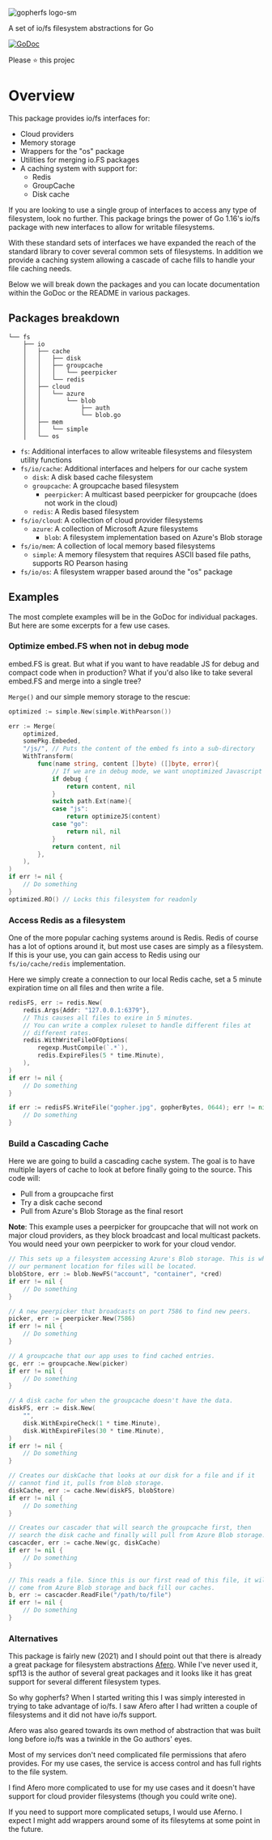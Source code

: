 ![gopherfs logo-sm](https://raw.githubusercontent.com/gopherfs/fs/main/cover.png)

A set of io/fs filesystem abstractions for Go

[![GoDoc](https://godoc.org/github.com/gopherfs/fs?status.svg)](https://godoc.org/github.com/gopherfs/fs) 

Please :star: this projec

# Overview

This package provides io/fs interfaces for:

- Cloud providers
- Memory storage
- Wrappers for the "os" package
- Utilities for merging io.FS packages
- A caching system with support for:
	- Redis
	- GroupCache
	- Disk cache

If you are looking to use a single group of interfaces to access any type of filesystem, look no further. This package brings the power of Go 1.16's io/fs package with new interfaces to allow for writable filesystems.

With these standard sets of interfaces we have expanded the reach of the standard library to cover several common sets of filesystems. In addition we provide a caching system allowing a cascade of cache fills to handle your file caching needs.

Below we will break down the packages and you can locate documentation within the GoDoc or the README in various packages.

## Packages breakdown
```
└── fs
    ├── io
	│   ├── cache
	│   │   ├── disk
	│   │   ├── groupcache
	│   │   │   └── peerpicker
	│   │   └── redis
	│   ├── cloud
	│   │   └── azure
	│   │       └── blob
	│   │           ├── auth
	│   │           └── blob.go
	│   ├── mem
	│   │   └── simple
	│   └── os
```

- `fs`: Additional interfaces to allow writeable filesystems and filesystem utility functions
- `fs/io/cache`:  Additional interfaces and helpers for our cache system
	- `disk`:  A disk based cache filesystem
	- `groupcache`:  A groupcache based filesystem
		- `peerpicker`: A multicast based peerpicker for groupcache (does not work in the cloud)
	- `redis`:  A Redis based filesystem
- `fs/io/cloud`: A collection of cloud provider filesystems
	- `azure`: A collection of Microsoft Azure filesystems
		- `blob`: A filesystem implementation based on Azure's Blob storage
- `fs/io/mem`: A collection of local memory based filesystems
	- `simple`: A memory filesystem that requires ASCII based file paths, supports RO Pearson hasing
- `fs/io/os`: A filesystem wrapper based around the "os" package

## Examples

The most complete examples will be in the GoDoc for individual packages. But here are some excerpts for a few use cases.

### Optimize embed.FS when not in debug mode

embed.FS is great. But what if you want to have readable JS for debug and compact code when in production?  What if you'd also like to take several embed.FS and merge into a single tree?

`Merge()` and our simple memory storage to the rescue:
```go
optimized := simple.New(simple.WithPearson())

err := Merge(
	optimized, 
	somePkg.Embeded, 
	"/js/", // Puts the content of the embed fs into a sub-directory
	WithTransform(
		func(name string, content []byte) ([]byte, error){
			// If we are in debug mode, we want unoptimized Javascript
			if debug {
				return content, nil
			}
			switch path.Ext(name){
			case "js":
				return optimizeJS(content)
			case "go":
				return nil, nil
			}
			return content, nil
		},
	),
)
if err != nil {
	// Do something
}
optimized.RO() // Locks this filesystem for readonly
```

### Access Redis as a filesystem

One of the more popular caching systems around is Redis. Redis of course has a lot of options around it, but most use cases are simply as a filesystem. If this is your use, you can gain
access to Redis using our `fs/io/cache/redis` implementation.

Here we simply create a connection to our local Redis cache, set a 5 minute expiration time on all files and then write a file.
```go
redisFS, err := redis.New(
	redis.Args{Addr: "127.0.0.1:6379"},
	// This causes all files to exire in 5 minutes.
	// You can write a complex ruleset to handle different files at
	// different rates.
	redis.WithWriteFileOFOptions(
		regexp.MustCompile(`.*`),
		redis.ExpireFiles(5 * time.Minute),
	),
)
if err != nil {
	// Do something
}

if err := redisFS.WriteFile("gopher.jpg", gopherBytes, 0644); err != nil {
	// Do something
}
```

### Build a Cascading Cache

Here we are going to build a cascading cache system. The goal is to have multiple layers of cache to look at before finally going to the source. This code will:

- Pull from a groupcache first
- Try a disk cache second
- Pull from Azure's Blob Storage as the final resort

**Note**: This example uses a peerpicker for groupcache that will not work on major cloud providers, as they block broadcast and local multicast packets. You would need your own peerpicker to work for your cloud vendor.

```go
// This sets up a filesystem accessing Azure's Blob storage. This is where
// our permanent location for files will be located.
blobStore, err := blob.NewFS("account", "container", *cred)
if err != nil {
	// Do something
}

// A new peerpicker that broadcasts on port 7586 to find new peers.
picker, err := peerpicker.New(7586)
if err != nil {
	// Do something
}

// A groupcache that our app uses to find cached entries.
gc, err := groupcache.New(picker)
if err != nil {
	// Do something
}

// A disk cache for when the groupcache doesn't have the data.
diskFS, err := disk.New(
	"", 
	disk.WithExpireCheck(1 * time.Minute), 
	disk.WithExpireFiles(30 * time.Minute),
)
if err != nil {
	// Do something
}

// Creates our diskCache that looks at our disk for a file and if it
// cannot find it, pulls from blob storage.
diskCache, err := cache.New(diskFS, blobStore)
if err != nil {
	// Do something
}

// Creates our cascader that will search the groupcache first, then
// search the disk cache and finally will pull from Azure Blob storage.
cascacder, err := cache.New(gc, diskCache)
if err != nil {
	// Do something
}

// This reads a file. Since this is our first read of this file, it will
// come from Azure Blob storage and back fill our caches.
b, err := cascacder.ReadFile("/path/to/file")
if err != nil {
	// Do something
}
```

### Alternatives

This package is fairly new (2021) and I should point out that there is already a great package for filesystem abstractions [Afero](https://github.com/spf13/afero).  While I've never used it, spf13 is the author of several great packages and it looks like it has great support for several different filesystem types.

So why gopherfs?  When I started writing this I was simply interested in trying to take advantage of io/fs.  I saw Afero after I had written a couple of filesystems and it did not have io/fs support. 

Afero was also geared towards its own method of abstraction that was built long before io/fs was a twinkle in the Go authors' eyes. 

Most of my services don't need complicated file permissions that afero provides. For my use cases, the service is access control and has full rights to the file system.

I find Afero more complicated to use for my use cases and it doesn't have support for cloud provider filesystems (though you could write one). 

If you need to support more complicated setups, I would use Aferno.  I expect I might add wrappers around some of its filesytems at some point in the future.